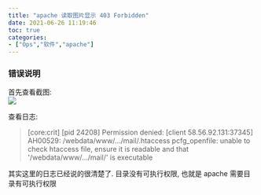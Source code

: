```yaml
---
title: "apache 读取图片显示 403 Forbidden"
date: 2021-06-26 11:19:46
toc: true
categories:
- ["Ops","软件","apache"]
---
```


### 错误说明

首先查看截图:<br />
![](https://file.wulicode.com/yuque/202211/06/10/2512jkHrgQA3.jpeg)

查看日志:

> [core:crit] [pid 24208] Permission denied: [client 58.56.92.131:37345] AH00529: /webdata/www/.../mail/.htaccess pcfg_openfile: unable to check htaccess file, ensure it is readable and that '/webdata/www/.../mail/' is executable


其实这里的日志已经说的很清楚了. 目录没有可执行权限, 也就是 apache 需要目录有可执行权限

